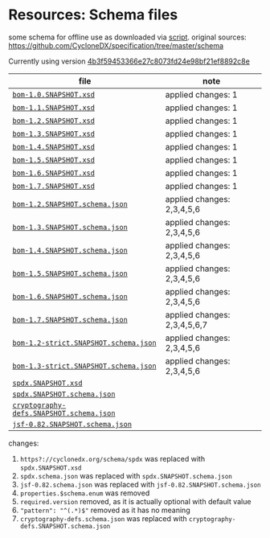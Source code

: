 # Resources: Schema files

some schema for offline use as downloaded via [script](../../../tools/schema-downloader.py).
original sources: <https://github.com/CycloneDX/specification/tree/master/schema>

Currently using version
[4b3f59453366e27c8073fd24e98bf21ef8892c8e](https://github.com/CycloneDX/specification/commit/4b3f59453366e27c8073fd24e98bf21ef8892c8e)

| file | note |
|------|------|
| [`bom-1.0.SNAPSHOT.xsd`](bom-1.0.SNAPSHOT.xsd) | applied changes: 1 |
| [`bom-1.1.SNAPSHOT.xsd`](bom-1.1.SNAPSHOT.xsd) | applied changes: 1 |
| [`bom-1.2.SNAPSHOT.xsd`](bom-1.2.SNAPSHOT.xsd) | applied changes: 1 |
| [`bom-1.3.SNAPSHOT.xsd`](bom-1.3.SNAPSHOT.xsd) | applied changes: 1 |
| [`bom-1.4.SNAPSHOT.xsd`](bom-1.4.SNAPSHOT.xsd) | applied changes: 1 |
| [`bom-1.5.SNAPSHOT.xsd`](bom-1.5.SNAPSHOT.xsd) | applied changes: 1 |
| [`bom-1.6.SNAPSHOT.xsd`](bom-1.6.SNAPSHOT.xsd) | applied changes: 1 |
| [`bom-1.7.SNAPSHOT.xsd`](bom-1.7.SNAPSHOT.xsd) | applied changes: 1 |
| [`bom-1.2.SNAPSHOT.schema.json`](bom-1.2.SNAPSHOT.schema.json) | applied changes: 2,3,4,5,6 |
| [`bom-1.3.SNAPSHOT.schema.json`](bom-1.3.SNAPSHOT.schema.json) | applied changes: 2,3,4,5,6 |
| [`bom-1.4.SNAPSHOT.schema.json`](bom-1.4.SNAPSHOT.schema.json) | applied changes: 2,3,4,5,6 |
| [`bom-1.5.SNAPSHOT.schema.json`](bom-1.5.SNAPSHOT.schema.json) | applied changes: 2,3,4,5,6 |
| [`bom-1.6.SNAPSHOT.schema.json`](bom-1.6.SNAPSHOT.schema.json) | applied changes: 2,3,4,5,6 |
| [`bom-1.7.SNAPSHOT.schema.json`](bom-1.7.SNAPSHOT.schema.json) | applied changes: 2,3,4,5,6,7 |
| [`bom-1.2-strict.SNAPSHOT.schema.json`](bom-1.2-strict.SNAPSHOT.schema.json) | applied changes: 2,3,4,5,6 |
| [`bom-1.3-strict.SNAPSHOT.schema.json`](bom-1.3-strict.SNAPSHOT.schema.json) | applied changes: 2,3,4,5,6 |
| [`spdx.SNAPSHOT.xsd`](spdx.SNAPSHOT.xsd) | |
| [`spdx.SNAPSHOT.schema.json`](spdx.SNAPSHOT.schema.json) | |
| [`cryptography-defs.SNAPSHOT.schema.json`](cryptography-defs.SNAPSHOT.schema.json) | |
| [`jsf-0.82.SNAPSHOT.schema.json`](jsf-0.82.SNAPSHOT.schema.json) | |

changes:
1. `https?://cyclonedx.org/schema/spdx` was replaced with `spdx.SNAPSHOT.xsd`
2. `spdx.schema.json` was replaced with `spdx.SNAPSHOT.schema.json`
3. `jsf-0.82.schema.json` was replaced with `jsf-0.82.SNAPSHOT.schema.json`
4. `properties.$schema.enum` was removed
5. `required.version` removed, as it is actually optional with default value
6. `"pattern": "^(.*)$"` removed as it has no meaning
7. `cryptography-defs.schema.json` was replaced with `cryptography-defs.SNAPSHOT.schema.json`

